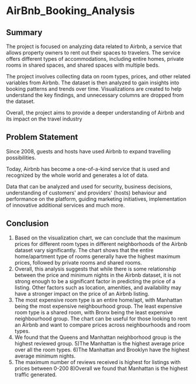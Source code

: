 # AirBnb_Booking_Analysis

## Summary
The project is focused on analyzing data related to Airbnb, a service that allows property owners to rent out their spaces to travelers. The service offers different types of accommodations, including entire homes, private rooms in shared spaces, and shared spaces with multiple beds.

The project involves collecting data on room types, prices, and other related variables from Airbnb. The dataset is then analyzed to gain insights into booking patterns and trends over time. Visualizations are created to help understand the key findings, and unnecessary columns are dropped from the dataset.

Overall, the project aims to provide a deeper understanding of Airbnb and its impact on the travel industry

## Problem Statement
Since 2008, guests and hosts have used Airbnb to expand travelling possibilities.

Today, Airbnb has become a one-of-a-kind service that is used and recognized by the whole world and generates a lot of data.

Data that can be analyzed and used for security, business decisions, understanding of customers' and providers' (hosts) behaviour and performance on the platform, guiding marketing initiatives, implementation of innovative additional services and much more.

## Conclusion
1) Based on the visualization chart, we can conclude that the maximum prices for different room types in different neighborhoods of the Airbnb dataset vary significantly. The chart shows that the entire home/apartment type of rooms generally have the highest maximum prices, followed by private rooms and shared rooms.
2) Overall, this analysis suggests that while there is some relationship between the price and minimum nights in the Airbnb dataset, it is not strong enough to be a significant factor in predicting the price of a listing. Other factors such as location, amenities, and availability may have a stronger impact on the price of an Airbnb listing.
3) The most expensive room type is an entire home/apt, with Manhattan being the most expensive neighbourhood group. The least expensive room type is a shared room, with Bronx being the least expensive neighbourhood group. The chart can be useful for those looking to rent an Airbnb and want to compare prices across neighbourhoods and room types.
4) We found that the Queens and Manhattan neighborhood group is the highest reviewed group.
5)The Manhattan is the highest average price over all the room types.
6)The Manhattan and Brooklyn have the highest average minimum nights.
7) The maximum number of reviews received is highest for listings with prices between 0-200
8)Overall we found that Manhattan is the highest traffic generated.
